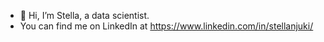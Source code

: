 - 👋 Hi, I’m Stella, a data scientist.
- You can find me on LinkedIn at https://www.linkedin.com/in/stellanjuki/

<!---
karimistella/karimistella is a ✨ special ✨ repository because its `README.md` (this file) appears on your GitHub profile.
You can click the Preview link to take a look at your changes.
--->
